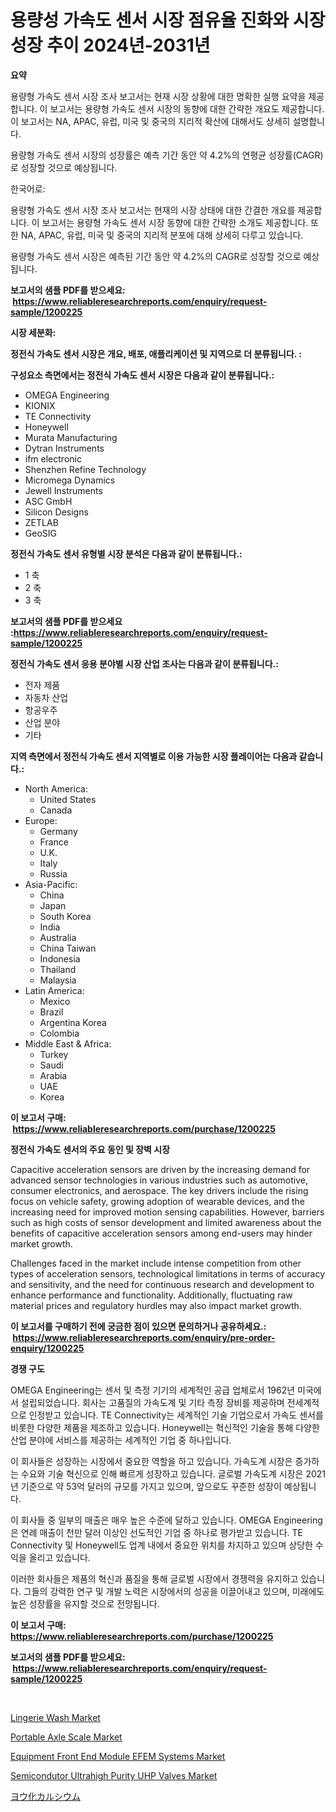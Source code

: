 <p><h1>용량성 가속도 센서 시장 점유율 진화와 시장 성장 추이 2024년-2031년</h1></p><p><strong>요약</strong></p>
<p><p>용량형 가속도 센서 시장 조사 보고서는 현재 시장 상황에 대한 명확한 실행 요약을 제공합니다. 이 보고서는 용량형 가속도 센서 시장의 동향에 대한 간략한 개요도 제공합니다. 이 보고서는 NA, APAC, 유럽, 미국 및 중국의 지리적 확산에 대해서도 상세히 설명합니다.</p><p>용량형 가속도 센서 시장의 성장률은 예측 기간 동안 약 4.2%의 연평균 성장률(CAGR)로 성장할 것으로 예상됩니다.</p><p>한국어로:</p><p>용량형 가속도 센서 시장 조사 보고서는 현재의 시장 상태에 대한 간결한 개요를 제공합니다. 이 보고서는 용량형 가속도 센서 시장 동향에 대한 간략한 소개도 제공합니다. 또한 NA, APAC, 유럽, 미국 및 중국의 지리적 분포에 대해 상세히 다루고 있습니다.</p><p>용량형 가속도 센서 시장은 예측된 기간 동안 약 4.2%의 CAGR로 성장할 것으로 예상됩니다.</p></p>
<p><strong>보고서의 샘플 PDF를 받으세요: &nbsp;<a href="https://www.reliableresearchreports.com/enquiry/request-sample/1200225">https://www.reliableresearchreports.com/enquiry/request-sample/1200225</a></strong></p>
<p><strong>시장 세분화:</strong></p>
<p><strong> 정전식 가속도 센서 시장은 개요, 배포, 애플리케이션 및 지역으로 더 분류됩니다. :</strong></p>
<p><strong>구성요소 측면에서는 정전식 가속도 센서 시장은 다음과 같이 분류됩니다.:</strong></p>
<p><ul><li>OMEGA Engineering</li><li>KIONIX</li><li>TE Con​​nectivity</li><li>Honeywell</li><li>Murata Manufacturing</li><li>Dytran Instruments</li><li>ifm electronic</li><li>Shenzhen Refine Technology</li><li>Micromega Dynamics</li><li>Jewell Instruments</li><li>ASC GmbH</li><li>Silicon Designs</li><li>ZETLAB</li><li>GeoSIG</li></ul></p>
<p><strong> 정전식 가속도 센서 유형별 시장 분석은 다음과 같이 분류됩니다.:</strong></p>
<p><ul><li>1 축</li><li>2 축</li><li>3 축</li></ul></p>
<p><strong>보고서의 샘플 PDF를 받으세요 :<a href="https://www.reliableresearchreports.com/enquiry/request-sample/1200225">https://www.reliableresearchreports.com/enquiry/request-sample/1200225</a></strong></p>
<p><strong> 정전식 가속도 센서 응용 분야별 시장 산업 조사는 다음과 같이 분류됩니다.:</strong></p>
<p><ul><li>전자 제품</li><li>자동차 산업</li><li>항공우주</li><li>산업 분야</li><li>기타</li></ul></p>
<p><strong>지역 측면에서 정전식 가속도 센서 지역별로 이용 가능한 시장 플레이어는 다음과 같습니다.:</strong></p>
<p><ul>
    <li>
        North America:
        <ul>
            <li>United States</li>
            <li>Canada</li>
        </ul>
    </li>
    <li>
        Europe:
        <ul>
            <li>Germany</li>
            <li>France</li>
            <li>U.K.</li>
            <li>Italy</li>
            <li>Russia</li>
        </ul>
    </li>
    <li>
        Asia-Pacific:
        <ul>
            <li>China</li>
            <li>Japan</li>
            <li>South Korea</li>
            <li>India</li>
            <li>Australia</li>
            <li>China Taiwan</li>
            <li>Indonesia</li>
            <li>Thailand</li>
            <li>Malaysia</li>
        </ul>
    </li>
    <li>
        Latin America:
        <ul>
            <li>Mexico</li>
            <li>Brazil</li>
            <li>Argentina Korea</li>
            <li>Colombia</li>
        </ul>
    </li>
    <li>
        Middle East & Africa:
        <ul>
            <li>Turkey</li>
            <li>Saudi</li>
            <li>Arabia</li>
            <li>UAE</li>
            <li>Korea</li>
        </ul>
    </li>
    </ul></p>
<p><strong>이 보고서 구매: &nbsp;<a href="https://www.reliableresearchreports.com/purchase/1200225">https://www.reliableresearchreports.com/purchase/1200225</a></strong></p>
<p><strong>정전식 가속도 센서의 주요 동인 및 장벽 시장</strong></p>
<p><p>Capacitive acceleration sensors are driven by the increasing demand for advanced sensor technologies in various industries such as automotive, consumer electronics, and aerospace. The key drivers include the rising focus on vehicle safety, growing adoption of wearable devices, and the increasing need for improved motion sensing capabilities. However, barriers such as high costs of sensor development and limited awareness about the benefits of capacitive acceleration sensors among end-users may hinder market growth.</p><p>Challenges faced in the market include intense competition from other types of acceleration sensors, technological limitations in terms of accuracy and sensitivity, and the need for continuous research and development to enhance performance and functionality. Additionally, fluctuating raw material prices and regulatory hurdles may also impact market growth.</p></p>
<p><strong>이 보고서를 구매하기 전에 궁금한 점이 있으면 문의하거나 공유하세요.: &nbsp;<a href="https://www.reliableresearchreports.com/enquiry/pre-order-enquiry/1200225">https://www.reliableresearchreports.com/enquiry/pre-order-enquiry/1200225</a></strong></p>
<p><strong>경쟁 구도</strong></p>
<p><p>OMEGA Engineering는 센서 및 측정 기기의 세계적인 공급 업체로서 1962년 미국에서 설립되었습니다. 회사는 고품질의 가속도계 및 기타 측정 장비를 제공하며 전세계적으로 인정받고 있습니다. TE Connectivity는 세계적인 기술 기업으로서 가속도 센서를 비롯한 다양한 제품을 제조하고 있습니다. Honeywell는 혁신적인 기술을 통해 다양한 산업 분야에 서비스를 제공하는 세계적인 기업 중 하나입니다.</p><p>이 회사들은 성장하는 시장에서 중요한 역할을 하고 있습니다. 가속도계 시장은 증가하는 수요와 기술 혁신으로 인해 빠르게 성장하고 있습니다. 글로벌 가속도계 시장은 2021년 기준으로 약 53억 달러의 규모를 가지고 있으며, 앞으로도 꾸준한 성장이 예상됩니다.</p><p>이 회사들 중 일부의 매출은 매우 높은 수준에 달하고 있습니다. OMEGA Engineering은 연례 매출이 천만 달러 이상인 선도적인 기업 중 하나로 평가받고 있습니다. TE Connectivity 및 Honeywell도 업계 내에서 중요한 위치를 차지하고 있으며 상당한 수익을 올리고 있습니다.</p><p>이러한 회사들은 제품의 혁신과 품질을 통해 글로벌 시장에서 경쟁력을 유지하고 있습니다. 그들의 강력한 연구 및 개발 노력은 시장에서의 성공을 이끌어내고 있으며, 미래에도 높은 성장률을 유지할 것으로 전망됩니다.</p></p>
<p><strong>이 보고서 구매: &nbsp; <a href="https://www.reliableresearchreports.com/purchase/1200225">https://www.reliableresearchreports.com/purchase/1200225</a></strong></p>
<p><strong>보고서의 샘플 PDF를 받으세요: &nbsp;<a href="https://www.reliableresearchreports.com/enquiry/request-sample/1200225">https://www.reliableresearchreports.com/enquiry/request-sample/1200225</a></strong><strong></strong></p>
<p>&nbsp;</p>
<p><p><a href="https://issuu.com/reportprime-2/docs/lingerie-wash-market-size-2030.pptx">Lingerie Wash Market</a></p><p><a href="https://issuu.com/reportprime-2/docs/portable-axle-scale-market-size-2030.pptx">Portable Axle Scale Market</a></p><p><a href="https://view.publitas.com/reportprime-1/equipment-front-end-module-efem-systems-market-research-report-provides-critical-insights-that-can-help-shape-business-development-and-investment-strategies/">Equipment Front End Module EFEM Systems Market</a></p><p><a href="https://acidic-farm-354.notion.site/Semicondutor-Ultrahigh-Purity-UHP-Valves-Market-Size-and-Growth-Market-Segmentation-Regional-and-C-2d29899962dc48d29ed46a2de844b463">Semicondutor Ultrahigh Purity UHP Valves Market</a></p><p><a href="https://github.com/avbqbctihcbe2/Market-Research-Report-List-1/blob/main/3872444357.md">ヨウ化カルシウム</a></p></p>